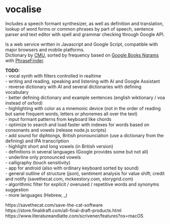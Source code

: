 # vocalise

<p>Includes a speech formant synthesizer, as well as definition and translation, lookup of word forms or common phrases by part of speech, sentence parser and text editor with spell and grammar checking through Google API.</p>

<p>Is a web service written in Javascript and Google Script, compatible with major browsers and mobile platforms.<br/>
Dictionary by <a href="http://www.speech.cs.cmu.edu/cgi-bin/cmudict" title="Carnegie Mellon University" target="_blank"><u>CMU</u></a>, sorted by frequency based on <a href="https://books.google.com/ngrams" title="Google Books Ngrams" target="_blank"><u>Google Books Ngrams</u></a> with <a href="https://phrasefinder.io/" title="PhraseFinder" target="_blank"><u>PhraseFinder</u></a>.</p>

<p><b>TODO:</b><br/>
- vocal synth with filters controlled in realtime<br/>
- writing and reading, speaking and listening with AI and Google Assistant<br/>
- reverse dictionary with AI and several dictionaries with defining vocabulary<br/>
- better defining dictionary and example sentences (english wiktionary / voa instead of oxford)<br/>
- highlighting with color as a mnemonic device (not in the order of reading but same frequent words, letters or phonemes all over the text)<br/>
- input formant patterns from keyboard like chords<br/>
- optimize to search and load faster with indexes for words based on consonants and vowels (release node.js scripts)<br/>
- add sound for diphtongs, British pronounciation (use a dictionary from the defining) and IPA transcription<br/>
- highlight short and long vowels (in British version)<br/>
- definitions in several languages (Google provides some but not all)<br/>
- underline only pronounced vowels<br/>
- calligraphy (touch sensitivity)<br/>
- app for android (also with ordinary keyboard sorted by sound)<br/>
- general outline of structure (json), sentiment analysis for value shift; credit and notify (savethecat.com, mckeestory.com, storygrid.com)<br/>
- algorithmic filter for explicit / overused / repetitive words and synonyms suggestion<br/>
- more languages (Hebrew, _)
</p>

<p>
https://savethecat.com/save-the-cat-software <br/>
https://store.finaldraft.com/all-final-draft-products.html <br/>
https://www.literatureandlatte.com/scrivener/features?os=macOS <br/>
</p>
